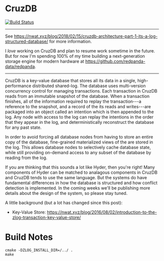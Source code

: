 # CruzDB

[![Build Status](https://travis-ci.org/cruzdb/cruzdb.svg?branch=master)](https://travis-ci.org/cruzdb/cruzdb)

---

See https://nwat.xyz/blog/2018/02/15/cruzdb-architecture-part-1-its-a-log-structured-database/ for more information.

I *love* working on CruzDB and plan to resume work sometime in the future. But for now I'm spending 100% of my time building a next-generation storage engine for modern hardware at https://github.com/redpanda-data/redpanda.

---

CruzDB is a key-value database that stores all its data in a single, high-performance distributed shared-log. The database uses multi-version concurrency control for managing transactions. Each transaction in CruzDB reads from an immutable snapshot of the database. When a transaction finishes, all of the information required to replay the transaction---a reference to the snapshot, and a record of the its reads and writes---are packaged into an object called an intention which is then appended to the log. Any node with access to the log can replay the intentions in the order that they appear in the log, and deterministically reconstruct the database for any past state.

In order to avoid forcing all database nodes from having to store an entire copy of the database, fine-grained materialized views of the are stored in the log. This allows database nodes to selectively cache database state, while still providing on-demand access to any subset of the database by reading from the log.

If you are thinking that this sounds a lot like Hyder, then you're right! Many components of Hyder can be matched to analagous components in CruzDB and CruzDB tends to use the same language. But the systems do have fundamental differences in how the database is structured and how conflict detection is implemented. In the coming weeks we'll be publishing more details about the design of the system, so please stay tuned.

A little background (but a lot has changed since this post):

* Key-Value Store: https://nwat.xyz/blog/2016/08/02/introduction-to-the-zlog-transaction-key-value-store/

# Build Notes

```
cmake -DZLOG_INSTALL_DIR=/../ .
make
```

